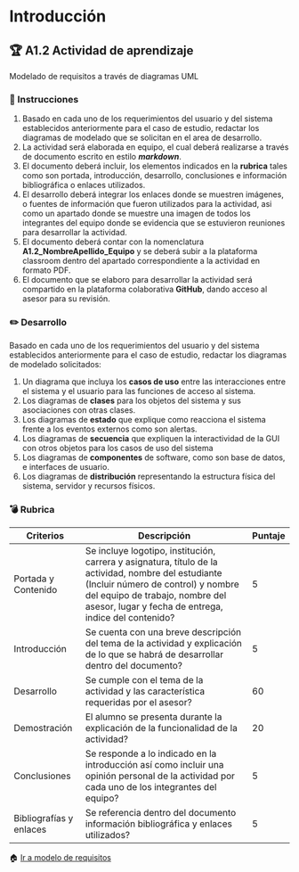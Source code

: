 # Introducción

## :trophy: A1.2 Actividad de aprendizaje

Modelado de requisitos a través de diagramas UML

### :blue_book: Instrucciones

1. Basado en cada uno de los requerimientos del usuario y del sistema establecidos anteriormente para el caso de estudio, redactar los diagramas de modelado que se solicitan en el area de desarrollo.
2. La actividad será elaborada en equipo, el cual deberá realizarse a través de documento escrito en estilo ***markdown***.
3. El documento deberá incluir, los elementos indicados en la **rubrica** tales como son portada, introducción, desarrollo, conclusiones e información bibliográfica o enlaces utilizados.
4. El desarrollo deberá integrar los enlaces donde se muestren imágenes, o fuentes de información que fueron utilizados para la actividad, asi como un apartado donde se muestre una imagen de todos los integrantes del equipo donde se evidencia que se estuvieron reuniones para desarrollar la actividad.
5. El documento deberá contar con la nomenclatura **A1.2_NombreApellido_Equipo** y se deberá subir a la plataforma classroom dentro del apartado correspondiente a la actividad en formato PDF.
6. El documento que se elaboro para desarrollar la actividad será compartido en la plataforma colaborativa **GitHub**, dando acceso al asesor para su revisión.

### :pencil2: Desarrollo

Basado en cada uno de los requerimientos del usuario y del sistema establecidos anteriormente para el caso de estudio, redactar los diagramas de modelado solicitados:

1. Un diagrama que incluya los **casos de uso** entre las interacciones entre el sistema y el usuario para las funciones de acceso al sistema.
2. Los diagramas de **clases** para los objetos del sistema y sus asociaciones con otras clases.
3. Los diagramas de **estado** que explique como reacciona el sistema frente a los eventos externos como son alertas.
4. Los diagramas de **secuencia** que expliquen la interactividad de la GUI con otros objetos para los casos de uso del sistema
5. Los diagramas de **componentes** de software, como son base de datos, e interfaces de usuario.
6. Los diagramas de **distribución** representando la estructura física del sistema, servidor y recursos físicos.

### :bomb: Rubrica

| Criterios               | Descripción                                                                                                                                                                                                                          | Puntaje |
| ----------------------- | ------------------------------------------------------------------------------------------------------------------------------------------------------------------------------------------------------------------------------------ | ------- |
| Portada  y Contenido    | Se incluye logotipo, institución, carrera y asignatura, título de la actividad, nombre del estudiante (Incluir número de control) y nombre del equipo de trabajo, nombre del asesor, lugar y fecha de entrega, indice del contenido? | 5       |
| Introducción            | Se cuenta con una breve descripción del tema de la actividad y explicación de lo que se habrá de  desarrollar dentro del documento?                                                                                                  | 5       |
| Desarrollo              | Se cumple con el tema de la actividad y las característica requeridas por el asesor?                                                                                                                                                 | 60      |
| Demostración            | El alumno se presenta durante la explicación de la funcionalidad de la actividad?                                                                                                                                                    | 20      |
| Conclusiones            | Se responde a lo indicado en la introducción así como incluir una opinión personal de la actividad  por cada uno de los integrantes del equipo?                                                                                      | 5       |
| Bibliografías y enlaces | Se referencia dentro del documento información bibliográfica y enlaces utilizados?                                                                                                                                                   | 5       |

:house: [Ir a modelo de requisitos](../docs/D1.0_Modelado_requisitos.md)
